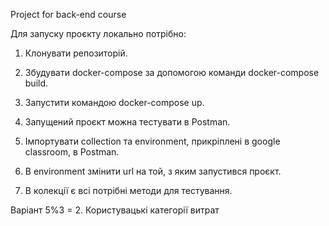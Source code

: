 Project for back-end course

Для запуску проєкту локально потрібно:

1. Клонувати репозиторій.

2. Збудувати docker-compose за допомогою команди docker-compose build.

3. Запустити командою docker-compose up.

4. Запущений проєкт можна тестувати в Postman.

5. Імпортувати collection та environment, прикріплені в google classroom, в Postman.

6. В environment змінити url на той, з яким запустився проєкт.

7. В колекції є всі потрібні методи для тестування.

 Варіант 5%3 = 2. Користувацькі категорії витрат